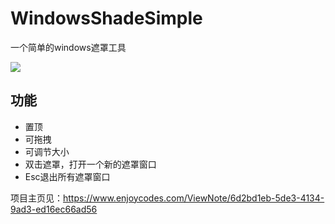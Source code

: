 # WindowsShadeSimple

一个简单的windows遮罩工具

<img src="https://qizl.cn/Images/WindowsShadeSimple/6387927930722041294564400.jpg"/>  

## 功能
- 置顶
- 可拖拽
- 可调节大小
- 双击遮罩，打开一个新的遮罩窗口
- Esc退出所有遮罩窗口

项目主页见：https://www.enjoycodes.com/ViewNote/6d2bd1eb-5de3-4134-9ad3-ed16ec66ad56